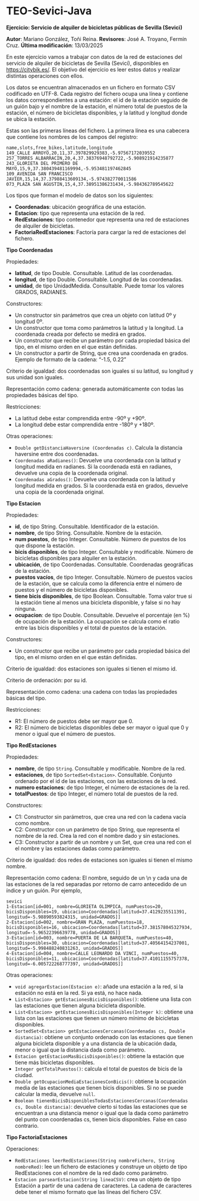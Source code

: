 # TEO-Sevici-Java
**Ejercicio: Servicio de alquiler de bicicletas públicas de Sevilla (Sevici)**

**Autor**: Mariano González, Toñi Reina. **Revisores**: José A. Troyano, Fermín Cruz. **Última modificación**: 13/03/2025

En este ejercicio vamos a trabajar con datos de la red de estaciones del servicio de alquiler de bicicletas de Sevilla (Sevici), disponibles en <https://citybik.es/>. El objetivo del ejercicio es leer estos datos y realizar distintas operaciones con ellos.

Los datos se encuentran almacenados en un fichero en formato CSV codificado en UTF-8. Cada registro del fichero ocupa una línea y contiene los datos correspondientes a una estación: el id de la estación seguido de un guión bajo y el nombre de la estación, el número total de puestos de la estación, el número de bicicletas disponibles, y la latitud y longitud donde se ubica la estación.

Estas son las primeras líneas del fichero. La primera línea es una cabecera que contiene los nombres de los campos del registro:
```
name,slots,free_bikes,latitude,longitude
149_CALLE ARROYO,20,11,37.397829929383,-5.97567172039552
257_TORRES ALBARRACIN,20,4,37.38376948792722,-5.908921914235877
243_GLORIETA DEL PRIMERO DE MAYO,15,9,37.380439481169994,-5.953481197462845
109_AVENIDA SAN FRANCISCO JAVIER,15,14,37.37988413609134,-5.974382770011586
073_PLAZA SAN AGUSTIN,15,4,37.38951386231434,-5.984362789545622
```
Los tipos que forman el modelo de datos son los siguientes:

- **Coordenadas**: ubicación geográfica de una estación.
- **Estacion**: tipo que representa una estación de la red.
- **RedEstaciones**: tipo contenedor que representa una red de estaciones de alquiler de bicicletas.
- **FactoriaRedEstaciones**: Factoría para cargar la red de estaciones del fichero. 

**Tipo Coordenadas**

Propiedades:

- **latitud**, de tipo Double. Consultable. Latitud de las coordenadas.
- **longitud**, de tipo Double. Consultable. Longitud de las coordenadas.
- **unidad**, de tipo UnidadMedida. Consultable. Puede tomar los valores GRADOS, RADIANES.


Constructores:

- Un constructor sin parámetros que crea un objeto con latitud 0º y longitud 0º.
- Un constructor que toma como parámetros la latitud y la longitud. La coordenada creada por defecto se medirá en grados.
- Un constructor que recibe un parámetro por cada propiedad básica del tipo, en el mismo orden en el que están definidas.
- Un constructor a partir de String, que crea una coordenada en grados. Ejemplo de formato de la cadena: “-1.5, 0.22”

Criterio de igualdad: dos coordenadas son iguales si su latitud, su longitud y sus unidad son iguales.

Representación como cadena: generada automáticamente con todas las propiedades básicas del tipo.

Restricciones:

- La latitud debe estar comprendida entre -90º y +90º.
- La longitud debe estar comprendida entre -180º y +180º.

Otras operaciones:
- `Double getDistanciaHaversine (Coordenadas c)`. Calcula la distancia haversine entre dos coordenadas.
- `Coordenadas aRadianes()`: Devuelve una coordenada con la latitud y longitud medida en radianes. Si la coordenada está en radianes, devuelve una copia de la coordenada original.
- `Coordenadas aGrados()`: Devuelve una coordenada con la latitud y longitud medida en grados. Si la coordenada está en grados, devuelve una copia de la coordenada original.


**Tipo Estacion**

Propiedades:

- **id**, de tipo String. Consultable. Identificador de la estación.
- **nombre**, de tipo String. Consultable. Nombre de la estación.
- **num puestos**, de tipo Integer. Consultable. Número de puestos de los que dispone la estación.
- **bicis disponibles**, de tipo Integer. Consultable y modificable. Número de bicicletas disponibles para alquiler en la estación.
- **ubicación**, de tipo Coordenadas. Consultable. Coordenadas geográficas de la estación.
- **puestos vacíos**, de tipo Integer. Consultable. Número de puestos vacíos de la estación, que se calcula como la diferencia entre el número de puestos y el número de bicicletas disponibles.
- **tiene bicis disponibles**, de tipo Boolean. Consultable. Toma valor true si la estación tiene al menos una bicicleta disponible, y false si no hay ninguna.
- **ocupacion**: de tipo Double. Consultable. Devuelve el porcentaje (en %) de ocupación de la estación. La ocupación se calcula como el ratio entre las bicis disponibles y el total de puestos de la estación.


Constructores:

- Un constructor que recibe un parámetro por cada propiedad básica del tipo, en el mismo orden en el que están definidas.

Criterio de igualdad: dos estaciones son iguales si tienen el mismo id.

Criterio de ordenación: por su id.

Representación como cadena: una cadena con todas las propiedades básicas del tipo.

Restricciones:

- R1: El número de puestos debe ser mayor que 0.
- R2: El número de bicicletas disponibles debe ser mayor o igual que 0 y menor o igual que el número de puestos.

**Tipo RedEstaciones**

Propiedades:

- **nombre**, de tipo `String`. Consultable y modificable. Nombre de la red.
- **estaciones**, de tipo `SortedSet<Estacion>`. Consultable. Conjunto ordenado por el id de las estaciones, con las estaciones de la red.
- **numero estaciones**: de tipo Integer, el número de estaciones de la red.
- **totalPuestos**: de tipo Integer, el número total de puestos de la red.
  
Constructores:

- C1: Constructor sin parámetros, que crea una red con la cadena vacía como nombre.
- C2: Constructor con un parámetro de tipo String, que representa el nombre de la red. Crea la red con el nombre dado y sin estaciones.
- C3: Constructor a partir de un nombre y un Set<Estacion>, que crea una red con el el nombre y las estaciones dadas como parámetro.

Criterio de igualdad: dos redes de estaciones son iguales si tienen el mismo nombre.

Representación como cadena: El nombre, seguido de un \n y cada una de las estaciones de la red separadas por retorno de carro antecedido de un índice y un guión. Por ejemplo,
```
sevici
1-Estacion[id=001, nombre=GLORIETA OLIMPICA, numPuestos=20, bicisDisponibles=19, ubicacion=Coordenadas[latitud=37.4129235511391, longitud=-5.98890593824315, unidad=GRADOS]]
2-Estacion[id=002, nombre=GRAN PLAZA, numPuestos=18, bicisDisponibles=16, ubicacion=Coordenadas[latitud=37.381578045327934, longitud=-5.96522396639778, unidad=GRADOS]]
3-Estacion[id=003, nombre=PUERTA DE LA BARQUETA, numPuestos=40, bicisDisponibles=30, ubicacion=Coordenadas[latitud=37.40564154237001, longitud=-5.998488240831263, unidad=GRADOS]]
4-Estacion[id=004, nombre=CALLE LEONARDO DA VINCI, numPuestos=40, bicisDisponibles=11, ubicacion=Coordenadas[latitud=37.41011155757378, longitud=-6.005722268777397, unidad=GRADOS]]
``` 

Otras operaciones:

- `void agregarEstacion(Estacion e)`: añade una estación a la red, si la estación no está en la red. Si ya está, no hace nada.
- `List<Estacion> getEstacionesBicisDisponibles()`: obtiene una lista con las estaciones que tienen alguna bicicleta disponible.
- `List<Estacion> getEstacionesBicisDisponibles(Integer k)`: obtiene una lista con las estaciones que tienen un número mínimo de bicicletas disponibles.
- `SortedSet<Estacion> getEstacionesCercanas(Coordenadas cs, Double distancia)`: obtiene un conjunto ordenado con las estaciones que tienen alguna bicicleta disponible y a una distancia de la ubicación dada, menor o igual que la distancia dada como parámetro.
- `Estacion getEstacionMasBicisDisponibles()`: obtiene la estación que tiene más bicicletas disponibles.
- `Integer getTotalPuestos()`: calcula el total de puestos de bicis de la ciudad.
- `Double getOcupacionMediaEstacionesConBicis()`: obtiene la ocupación media de las estaciones que tienen bicis disponibles. Si no se puede calcular la media, devuelve ```null```.
- `Boolean tienenBicisDisponiblesTodasEstacionesCercanas(Coordenadas cs, Double distancia)`: devuelve cierto si todas las estaciones que se encuentran a una distancia menor o igual que la dada como parámetro del punto con coordenadas cs, tienen bicis disponibles. False en caso contrario.
  
**Tipo FactoriaEstaciones**

Operaciones:
- `RedEstaciones leerRedEstaciones(String nombreFichero, String nombreRed)`: lee un fichero de estaciones y construye un objeto de tipo RedEstaciones con el nombre de la red dado como parámetro.
- `Estacion parsearEstacion(String lineaCSV)`: crea un objeto de tipo Estación a partir de una cadena de caracteres. La cadena de caracteres debe tener el mismo formato que las líneas del fichero CSV.


